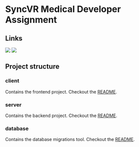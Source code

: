 # SyncVR Medical Developer Assignment

## Links

[![](https://badgen.net/badge/icon/vercel?icon=vercel&label=client)](http://syncvr-assignment.vercel.app)
[![](https://badgen.net/badge/color/gcloud/orange?label=server)](https://syncvr-server-g5sbdde3gq-ez.a.run.app/swagger/index.html)

## Project structure

### client

Contains the frontend project. Checkout the [README](./client/README.md).

### server

Contains the backend project. Checkout the [README](./server/README.md).

### database

Contains the database migrations tool. Checkout the [README](./database/README.md).
